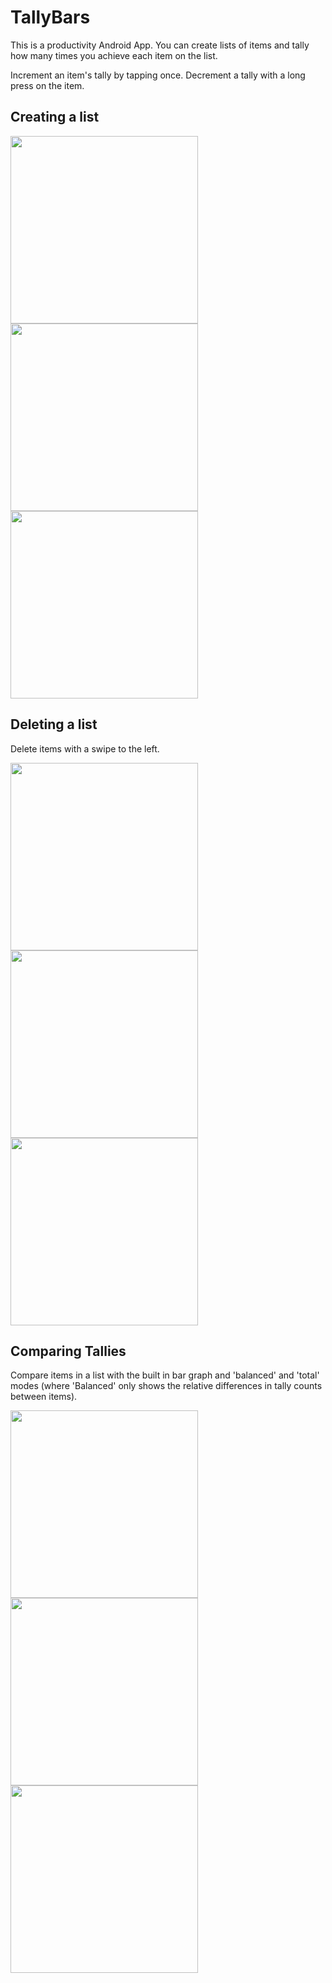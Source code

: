 # TallyBars

This is a productivity Android App. You can create lists of items and tally how many times you achieve each item on the list. 

Increment an item's tally by tapping once. Decrement a tally with a long press on the item.

## Creating a list

<img src="https://github.com/J-reed/TallyBars/blob/master/app/ImagesForReadMe/Screenshot_1603460631.png?raw=true" width="300"><img src="https://github.com/J-reed/TallyBars/blob/master/app/ImagesForReadMe/Screenshot_1603460667.png?raw=true" width="300">
<img src="https://github.com/J-reed/TallyBars/blob/master/app/ImagesForReadMe/Screenshot_1603460727.png?raw=true" width="300">

## Deleting a list

Delete items with a swipe to the left.

<img src="https://github.com/J-reed/TallyBars/blob/master/app/ImagesForReadMe/Screenshot_1603460935.png?raw=true" width="300"><img src="https://github.com/J-reed/TallyBars/blob/master/app/ImagesForReadMe/Screenshot_1603460940.png?raw=true" width="300">
<img src="https://github.com/J-reed/TallyBars/blob/master/app/ImagesForReadMe/Screenshot_1603460946.png?raw=true" width="300">

## Comparing Tallies

Compare items in a list with the built in bar graph and 'balanced' and 'total' modes (where 'Balanced' only shows the relative differences in
tally counts between items).

<img src="https://github.com/J-reed/TallyBars/blob/master/app/ImagesForReadMe/Screenshot_1603461066.png?raw=true" width="300"><img src="https://github.com/J-reed/TallyBars/blob/master/app/ImagesForReadMe/Screenshot_1603461190.png?raw=true" width="300">
<img src="https://github.com/J-reed/TallyBars/blob/master/app/ImagesForReadMe/Screenshot_1603461193.png?raw=true" width="300">


